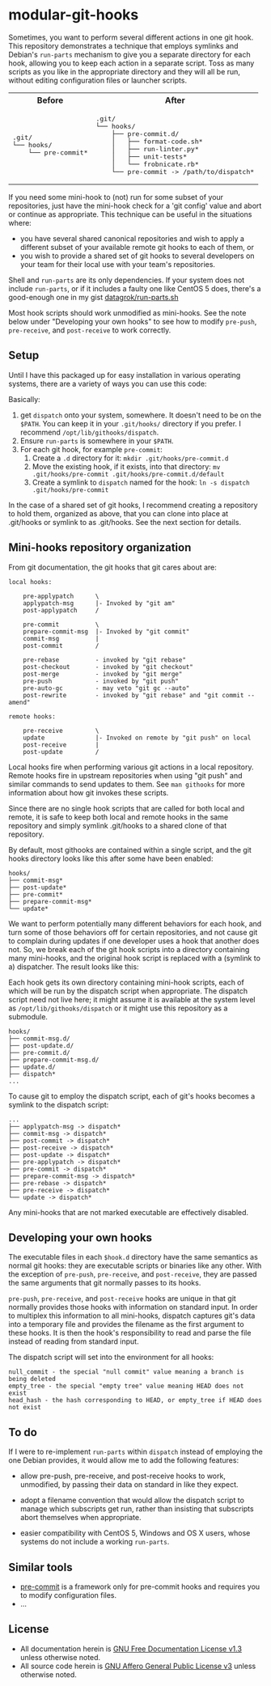 # modular-git-hooks

Sometimes, you want to perform several different actions in one git hook. This repository demonstrates a technique that employs symlinks and Debian's `run-parts` mechanism to give you a separate directory for each hook, allowing you to keep each action in a separate script. Toss as many scripts as you like in the appropriate directory and they will all be run, without editing configuration files or launcher scripts.

<table><tr><th>Before</th><th>After</th></tr><tr><td><pre>
.git/
└── hooks/
    └── pre-commit*
</pre></td><td><pre>
.git/
└── hooks/
    ├── pre-commit.d/
    │   ├── format-code.sh*
    │   ├── run-linter.py*
    │   ├── unit-tests*
    │   └── frobnicate.rb*
    └── pre-commit -> /path/to/dispatch*
</pre></tr></table>

If you need some mini-hook to (not) run for some subset of your repositories, just have the mini-hook check for a 'git config' value and abort or continue as appropriate. This technique can be useful in the situations where:

- you have several shared canonical repositories and wish to apply a different subset of your available remote git hooks to each of them, or
- you wish to provide a shared set of git hooks to several developers on your team for their local use with your team's repositories.

Shell and `run-parts` are its only dependencies. If your system does not include `run-parts`, or if it includes a faulty one like CentOS 5 does, there's a good-enough one in my gist [datagrok/run-parts.sh][]

Most hook scripts should work unmodified as mini-hooks. See the note below under "Developing your own hooks" to see how to modify `pre-push`, `pre-receive`, and `post-receive` to work correctly.

[datagrok/run-parts.sh]: https://gist.github.com/datagrok/43bc8077fbf9644f26b3 


## Setup

Until I have this packaged up for easy installation in various operating systems, there are a variety of ways you can use this code:

Basically:

1. get `dispatch` onto your system, somewhere. It doesn't need to be on the
   `$PATH`. You can keep it in your `.git/hooks/` directory if you prefer. I recommend `/opt/lib/githooks/dispatch`.
2. Ensure `run-parts` is somewhere in your `$PATH`.
3. For each git hook, for example `pre-commit`:
    1. Create a `.d` directory for it: `mkdir .git/hooks/pre-commit.d`
    2. Move the existing hook, if it exists, into that directory: `mv .git/hooks/pre-commit .git/hooks/pre-commit.d/default`
    3. Create a symlink to `dispatch` named for the hook: `ln -s dispatch .git/hooks/pre-commit`

In the case of a shared set of git hooks, I recommend creating a repository to hold them, organized as above, that you can clone into place at .git/hooks or symlink to as .git/hooks. See the next section for details.


## Mini-hooks repository organization

From git documentation, the git hooks that git cares about are:

    local hooks:
        
        pre-applypatch      \
        applypatch-msg      |- Invoked by "git am"
        post-applypatch     /

        pre-commit          \
        prepare-commit-msg  |- Invoked by "git commit"
        commit-msg          | 
        post-commit         /

        pre-rebase          - invoked by "git rebase"
        post-checkout       - invoked by "git checkout"
        post-merge          - invoked by "git merge"
        pre-push            - invoked by "git push"
        pre-auto-gc         - may veto "git gc --auto"
        post-rewrite        - invoked by "git rebase" and "git commit --amend"

    remote hooks:

        pre-receive         \
        update              |- Invoked on remote by "git push" on local
        post-receive        |
        post-update         /

Local hooks fire when performing various git actions in a local repository.  Remote hooks fire in upstream repositories when using "git push" and similar commands to send updates to them. See `man githooks` for more information about how git invokes these scripts.

Since there are no single hook scripts that are called for both local and remote, it is safe to keep both local and remote hooks in the same repository and simply symlink .git/hooks to a shared clone of that repository.

By default, most githooks are contained within a single script, and the git hooks directory looks like this after some have been enabled:

    hooks/
    ├── commit-msg*
    ├── post-update*
    ├── pre-commit*
    ├── prepare-commit-msg*
    └── update*

We want to perform potentially many different behaviors for each hook, and turn some of those behaviors off for certain repositories, and not cause git to complain during updates if one developer uses a hook that another does not. So, we break each of the git hook scripts into a directory containing many mini-hooks, and the original hook script is replaced with a (symlink to a) dispatcher. The result looks like this:

Each hook gets its own directory containing mini-hook scripts, each of which will be run by the dispatch script when appropriate. The dispatch script need not live here; it might assume it is available at the system level as `/opt/lib/githooks/dispatch` or it might use this repository as a submodule.

    hooks/
    ├── commit-msg.d/
    ├── post-update.d/
    ├── pre-commit.d/
    ├── prepare-commit-msg.d/
    ├── update.d/
    ├── dispatch*
    ...

To cause git to employ the dispatch script, each of git's hooks becomes a symlink to the dispatch script:

    ...
    ├── applypatch-msg -> dispatch*
    ├── commit-msg -> dispatch*
    ├── post-commit -> dispatch*
    ├── post-receive -> dispatch*
    ├── post-update -> dispatch*
    ├── pre-applypatch -> dispatch*
    ├── pre-commit -> dispatch*
    ├── prepare-commit-msg -> dispatch*
    ├── pre-rebase -> dispatch*
    ├── pre-receive -> dispatch*
    └── update -> dispatch*

Any mini-hooks that are not marked executable are effectively disabled.


## Developing your own hooks

The executable files in each `$hook.d` directory have the same semantics as normal git hooks: they are executable scripts or binaries like any other. With the exception of `pre-push`, `pre-receive`, and `post-receive`, they are passed the same arguments that git normally passes to its hooks.

`pre-push`, `pre-receive`, and `post-receive` hooks are unique in that git normally provides those hooks with information on standard input. In order to multiplex this information to all mini-hooks, dispatch captures git's data into a temporary file and provides the filename as the first argument to these hooks. It is then the hook's responsibility to read and parse the file instead of reading from standard input.

The dispatch script will set into the environment for all hooks:

    null_commit - the special "null commit" value meaning a branch is being deleted
    empty_tree - the special "empty tree" value meaning HEAD does not exist
    head_hash - the hash corresponding to HEAD, or empty_tree if HEAD does not exist


## To do

If I were to re-implement `run-parts` within `dispatch` instead of employing the one Debian provides, it would allow me to add the following features:

- allow pre-push, pre-receive, and post-receive hooks to work, unmodified, by passing their data on standard in like they expect.

- adopt a filename convention that would allow the dispatch script to manage which subscripts get run, rather than insisting that subscripts abort themselves when appropriate.

- easier compatibility with CentOS 5, Windows and OS X users, whose systems do not include a working `run-parts`.


## Similar tools

- [pre-commit](http://pre-commit.com/) is a framework only for pre-commit hooks and requires you to modify configuration files.
- ...


## License

- All documentation herein is [GNU Free Documentation License v1.3](http://www.gnu.org/licenses/fdl.html) unless otherwise noted.
- All source code herein is [GNU Affero General Public License v3](http://www.gnu.org/licenses/agpl.html) unless otherwise noted.
